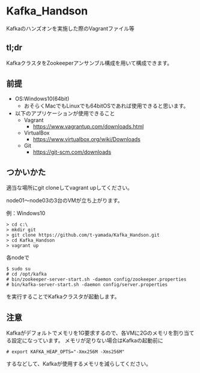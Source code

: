 # Kafka_Handson

Kafkaのハンズオンを実施した際のVagrantファイル等

## tl;dr

KafkaクラスタをZookeeperアンサンブル構成を用いて構成できます。

## 前提

- OS:Windows10(64bit)
    - おそらくMacでもLinuxでも64bitOSであれば使用できると思います。
- 以下のアプリケーションが使用できること
    - Vagrant
        - https://www.vagrantup.com/downloads.html
    - VirtualBox
        - https://www.virtualbox.org/wiki/Downloads
    - Git
        - https://git-scm.com/downloads

## つかいかた

適当な場所にgit cloneしてvagrant upしてください。

node01～node03の3台のVMが立ち上がります。

例：Windows10

    > cd c:\
    > mkdir git
    > git clone https://github.com/t-yamada/Kafka_Handson.git
    > cd Kafka_Handson
    > vagrant up

各nodeで

    $ sudo su
    # cd /opt/kafka
    # bin/zookeeper-server-start.sh -daemon config/zookeeper.properties
    # bin/kafka-server-start.sh -daemon config/server.properties

を実行することでKafkaクラスタが起動します。

## 注意

Kafkaがデフォルトでメモリを1G要求するので、各VMに2Gのメモリを割り当てる設定になっています。
メモリが足りない場合はKafkaの起動前に

    # export KAFKA_HEAP_OPTS="-Xmx256M -Xms256M"

するなどして、Kafkaが使用するメモリを減らしてください。
